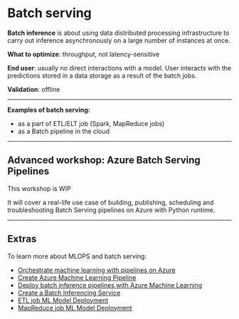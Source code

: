# Batch serving

**Batch inference** is about using data distributed processing infrastructure to carry out inference asynchronously on a large number of instances at once.

**What to optimize**: throughput, not latency-sensitive

**End user**: usually no direct interactions with a model. User interacts with the predictions stored in a data storage as a result of the batch jobs.

**Validation**: offline

---
**Examples of batch serving:**
- as a part of ETL/ELT job (Spark, MapReduce jobs)
- as a Batch pipeline in the cloud

---
## Advanced workshop: Azure Batch Serving Pipelines
This workshop is WIP

It will cover a real-life use case of building, publishing, scheduling and troubleshooting Batch Serving pipelines on Azure with Python runtime.

---
## Extras

To learn more about MLOPS and batch serving:
- [Orchestrate machine learning with pipelines on Azure](https://docs.microsoft.com/en-us/learn/modules/create-pipelines-in-aml/)
- [Create Azure Machine Learning Pipeline](https://github.com/MicrosoftLearning/mslearn-dp100/blob/main/08%20-%20Create%20a%20Pipeline.ipynb)
- [Deploy batch inference pipelines with Azure Machine Learning](https://docs.microsoft.com/en-us/learn/modules/deploy-batch-inference-pipelines-with-azure-machine-learning/)
- [Create a Batch Inferencing Service](https://github.com/MicrosoftLearning/mslearn-dp100/blob/main/10%20-%20Create%20a%20Batch%20Inferencing%20Service.ipynb)
- [ETL job ML Model Deployment](https://github.com/schmidtbri/etl-job-ml-model-deployment)
- [MapReduce job ML Model Deployment](https://github.com/schmidtbri/map-reduce-ml-model-deployment)
